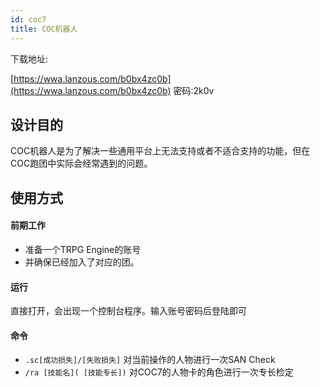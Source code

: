 ```yaml
---
id: coc7
title: COC机器人
---
```


下载地址: 

[https://wwa.lanzous.com/b0bx4zc0b](https://wwa.lanzous.com/b0bx4zc0b)
密码:2k0v

## 设计目的

COC机器人是为了解决一些通用平台上无法支持或者不适合支持的功能，但在COC跑团中实际会经常遇到的问题。

## 使用方式

#### 前期工作

- 准备一个TRPG Engine的账号
- 并确保已经加入了对应的团。

#### 运行

直接打开，会出现一个控制台程序。输入账号密码后登陆即可

#### 命令

- `.sc[成功损失]/[失败损失]` 对当前操作的人物进行一次SAN Check
- `/ra [技能名]( [技能专长])` 对COC7的人物卡的角色进行一次专长检定

